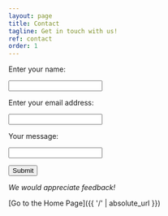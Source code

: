 ```yaml
---
layout: page
title: Contact
tagline: Get in touch with us!
ref: contact
order: 1
---
```


Enter your name:

<input type="text">

Enter your email address:

<input type="text">

Your message:

<input type="text">

<button>Submit</button> 

<em>We would appreciate feedback!</em>

[Go to the Home Page]({{ '/' | absolute_url }})
